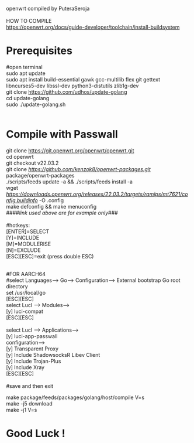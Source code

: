 openwrt compiled by PuteraSeroja
<br>
<br>
HOW TO COMPILE
<br>
https://openwrt.org/docs/guide-developer/toolchain/install-buildsystem
# Prerequisites
#open terminal <br>
sudo apt update <br>
sudo apt install build-essential gawk gcc-multilib flex git gettext libncurses5-dev libssl-dev python3-distutils zlib1g-dev <br>
git clone https://github.com/udhos/update-golang <br>
cd update-golang <br>
sudo ./update-golang.sh <br><br>
# Compile with Passwall
git clone https://git.openwrt.org/openwrt/openwrt.git <br>
cd openwrt <br>
git checkout v22.03.2 <br>
git clone *https://github.com/kenzok8/openwrt-packages.git* package/openwrt-packages <br>
./scripts/feeds update -a && ./scripts/feeds install -a <br>
wget *https://downloads.openwrt.org/releases/22.03.2/targets/ramips/mt7621/config.buildinfo* -O .config <br>
make defconfig && make menuconfig <br>
####*link used above are for example only*### <br><br>
#hotkeys: <br>
[ENTER]=SELECT <br>
[Y]=INCLUDE <br>
[M]=MODULERISE <br>
[N]=EXCLUDE <br>
[ESC][ESC]=exit (press double ESC) <br><br>

#FOR AARCH64 <br>
#select Languages--> Go--> Configuration--> External bootstrap Go root directory <br>
set /usr/local/go <br>
[ESC][ESC]<br>
select LucI --> Modules--> <br>
[y] luci-compat <br>
[ESC][ESC] <br>
<br>
select LucI --> Applications--> <br>
[y] luci-app-passwall <br>
    configuration--> <br>
    [y] Transparent Proxy <br>
    [y] Include ShadowsocksR Libev Client <br>
    [y] Include Trojan-Plus <br>
    [y] Include Xray <br>
[ESC][ESC] <br>
<br>
#save and then exit <br>

make package/feeds/packages/golang/host/compile V=s <br>
make -j5 download <br>
make -j1 V=s <br>

# Good Luck !
